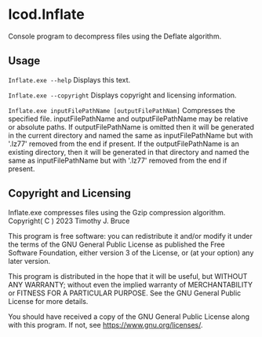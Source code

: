 # Icod.Inflate
Console program to decompress files using the Deflate algorithm.

## Usage
`Inflate.exe --help`
Displays this text.

`Inflate.exe --copyright`
Displays copyright and licensing information.

`Inflate.exe inputFilePathName [outputFilePathNam]`
Compresses the specified file.
inputFilePathName and outputFilePathName may be relative or absolute paths.
If outputFilePathName is omitted then it will be generated in the current directory and named the same as inputFilePathName but with '.lz77' removed from the end if present.
If the outputFilePathName is an existing directory, then it will be generated in that directory and named the same as inputFilePathName but with '.lz77' removed from the end if present.

## Copyright and Licensing
Inflate.exe compresses files using the Gzip compression algorithm.
Copyright( C ) 2023 Timothy J. Bruce

This program is free software: you can redistribute it and/or modify
it under the terms of the GNU General Public License as published 
the Free Software Foundation, either version 3 of the License, or
(at your option) any later version.

This program is distributed in the hope that it will be useful,
but WITHOUT ANY WARRANTY; without even the implied warranty of
MERCHANTABILITY or FITNESS FOR A PARTICULAR PURPOSE.  See the
GNU General Public License for more details.

You should have received a copy of the GNU General Public License
along with this program.  If not, see <https://www.gnu.org/licenses/>.
